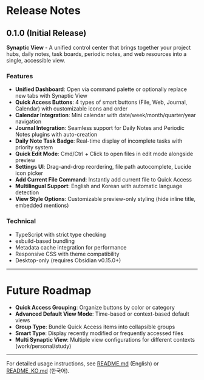 # Release Notes

## 0.1.0 (Initial Release)

**Synaptic View** - A unified control center that brings together your project hubs, daily notes, task boards, periodic notes, and web resources into a single, accessible view.

### Features

- **Unified Dashboard**: Open via command palette or optionally replace new tabs with Synaptic View
- **Quick Access Buttons**: 4 types of smart buttons (File, Web, Journal, Calendar) with customizable icons and order
- **Calendar Integration**: Mini calendar with date/week/month/quarter/year navigation
- **Journal Integration**: Seamless support for Daily Notes and Periodic Notes plugins with auto-creation
- **Daily Note Task Badge**: Real-time display of incomplete tasks with priority system
- **Quick Edit Mode**: Cmd/Ctrl + Click to open files in edit mode alongside preview
- **Settings UI**: Drag-and-drop reordering, file path autocomplete, Lucide icon picker
- **Add Current File Command**: Instantly add current file to Quick Access
- **Multilingual Support**: English and Korean with automatic language detection
- **View Style Options**: Customizable preview-only styling (hide inline title, embedded mentions)

### Technical

- TypeScript with strict type checking
- esbuild-based bundling
- Metadata cache integration for performance
- Responsive CSS with theme compatibility
- Desktop-only (requires Obsidian v0.15.0+)

---

# Future Roadmap

- **Quick Access Grouping**: Organize buttons by color or category
- **Advanced Default View Mode**: Time-based or context-based default views
- **Group Type**: Bundle Quick Access items into collapsible groups
- **Smart Type**: Display recently modified or frequently accessed files
- **Multi Synaptic View**: Multiple view configurations for different contexts (work/personal/study)

---

For detailed usage instructions, see [README.md](./README.md) (English) or [README_KO.md](./README_KO.md) (한국어).

